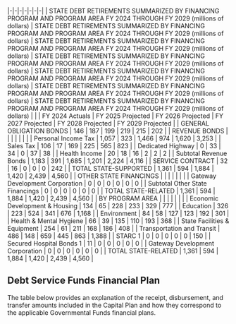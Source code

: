 |-|-|-|-|-|-|-|
| STATE DEBT RETIREMENTS SUMMARIZED BY FINANCING PROGRAM AND PROGRAM AREA FY 2024 THROUGH FY 2029 (millions of dollars) | STATE DEBT RETIREMENTS SUMMARIZED BY FINANCING PROGRAM AND PROGRAM AREA FY 2024 THROUGH FY 2029 (millions of dollars) | STATE DEBT RETIREMENTS SUMMARIZED BY FINANCING PROGRAM AND PROGRAM AREA FY 2024 THROUGH FY 2029 (millions of dollars) | STATE DEBT RETIREMENTS SUMMARIZED BY FINANCING PROGRAM AND PROGRAM AREA FY 2024 THROUGH FY 2029 (millions of dollars) | STATE DEBT RETIREMENTS SUMMARIZED BY FINANCING PROGRAM AND PROGRAM AREA FY 2024 THROUGH FY 2029 (millions of dollars) | STATE DEBT RETIREMENTS SUMMARIZED BY FINANCING PROGRAM AND PROGRAM AREA FY 2024 THROUGH FY 2029 (millions of dollars) | STATE DEBT RETIREMENTS SUMMARIZED BY FINANCING PROGRAM AND PROGRAM AREA FY 2024 THROUGH FY 2029 (millions of dollars) |
| | FY 2024  Actuals | FY 2025  Projected | FY 2026  Projected | FY 2027  Projected | FY 2028  Projected | FY 2029  Projected |
| GENERAL OBLIGATION BONDS | 146 | 187 | 199 | 219 | 215 | 202 |
| REVENUE BONDS | | | | | | |
| Personal Income Tax | 1,057 | 323 | 1,466 | 974 | 1,620 | 3,253 |
| Sales Tax | 106 | 17 | 169 | 225 | 565 | 823 |
| Dedicated Highway | 0 | 33 | 34 | 0 | 37 | 38 |
| Health Income | 20 | 18 | 16 | 2 | 2 | 2 |
| Subtotal Revenue Bonds | 1,183 | 391 | 1,685 | 1,201 | 2,224 | 4,116 |
| SERVICE CONTRACT | 32 | 16 | 0 | 0 | 0 | 242 |
| TOTAL STATE-SUPPORTED | 1,361 | 594 | 1,884 | 1,420 | 2,439 | 4,560 |
| OTHER STATE FINANCINGS | | | | | | |
| Gateway Development Corporation | 0 | 0 | 0 | 0 | 0 | 0 |
| Subtotal Other State Financings | 0 | 0 | 0 | 0 | 0 | 0 |
| TOTAL STATE-RELATED | 1,361 | 594 | 1,884 | 1,420 | 2,439 | 4,560 |
| BY PROGRAM AREA | | | | | | |
| Economic Development & Housing | 134 | 65 | 228 | 233 | 329 | 777 |
| Education | 326 | 223 | 524 | 341 | 676 | 1,168 |
| Environment | 84 | 58 | 127 | 123 | 192 | 301 |
| Health & Mental Hygiene | 66 | 39 | 135 | 110 | 193 | 368 |
| State Facilities & Equipment | 254 | 61 | 211 | 168 | 186 | 408 |
| Transportation and Transit | 486 | 148 | 659 | 445 | 863 | 1,388 |
| STARC  1 | 0 | 0 | 0 | 0 | 0 | 150 |
| Secured Hospital Bonds  1 | 11 | 0 | 0 | 0 | 0 | 0 |
| Gateway Development Corporation | 0 | 0 | 0 | 0 | 0 | 0 |
| TOTAL STATE-RELATED | 1,361 | 594 | 1,884 | 1,420 | 2,439 | 4,560 |

## **Debt Service Funds Financial Plan**

The table below provides an explanation of the receipt, disbursement, and transfer amounts included in the Capital Plan and how they correspond to the applicable Governmental Funds financial plans.